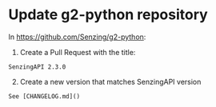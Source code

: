 # Update g2-python repository

In https://github.com/Senzing/g2-python:

1. Create a Pull Request with the title:

```console
SenzingAPI 2.3.0
```

2. Create a new version that matches SenzingAPI version

```console
See [CHANGELOG.md]()
```
